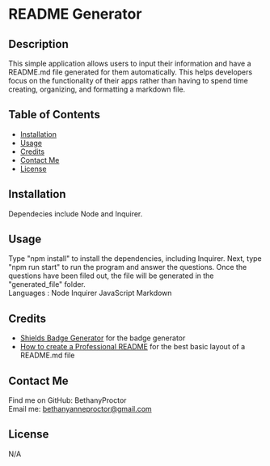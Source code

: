 # README Generator

  ## Description
  This simple application allows users to input their information and have a README.md file generated for them automatically. This helps developers focus on the functionality of their apps rather than having to spend time creating, organizing, and formatting a markdown file.

  ## Table of Contents
  * [Installation](#installation)
  * [Usage](#usage)
  * [Credits](#credits)
  * [Contact Me](#contact-me)
  * [License](#license)

  ## Installation
  Dependecies include Node and Inquirer.

  ## Usage
  Type "npm install" to install the dependencies, including Inquirer. Next, type "npm run start" to run the program and answer the questions. Once the questions have been filed out, the file will be generated in the "generated_file" folder.
  </br>
  Languages : Node Inquirer JavaScript Markdown

  ## Credits
  * [Shields Badge Generator](https://shields.io/badges) for the badge generator
  * [How to create a Professional README](https://coding-boot-camp.github.io/full-stack/github/professional-readme-guide) for the best basic layout of a README.md file

  ## Contact Me
  Find me on GitHub: BethanyProctor
  </br>
  Email me: bethanyanneproctor@gmail.com

  ## License
  N/A

